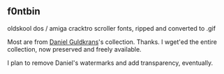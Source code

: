 f0ntbin
---
oldskool dos / amiga cracktro scroller fonts, ripped and converted to .gif

Most are from [Daniel Guldkrans](http://www.algonet.se/~guld1/freefont.htm)'s collection.  Thanks. I wget'ed the entire collection, now preserved and freely available.

I plan to remove Daniel's watermarks and add transparency, eventually.